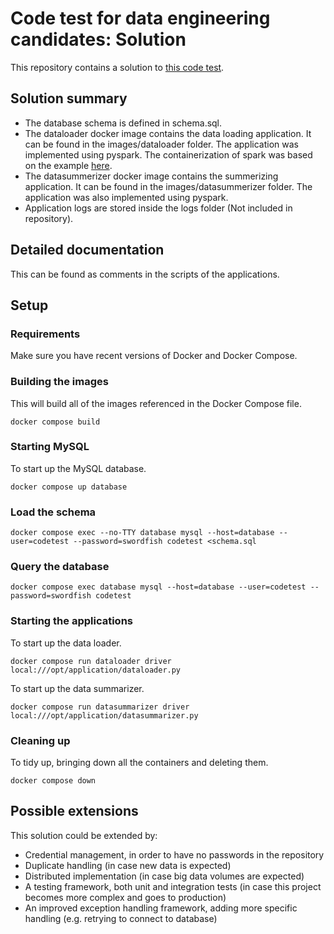 # Code test for data engineering candidates: Solution

This repository contains a solution to [this code test](https://github.com/nysthee/recruitment-test-data-engineering).

## Solution summary

- The database schema is defined in schema.sql.
- The dataloader docker image contains the data loading application. It can be found in the images/dataloader folder. The application was implemented using pyspark. The containerization of spark was based on the example [here](https://github.com/datamechanics/examples/tree/main/pyspark-example).
- The datasummerizer docker image contains the summerizing application. It can be found in the images/datasummerizer folder. The application was also implemented using pyspark.
- Application logs are stored inside the logs folder (Not included in repository).

## Detailed documentation

This can be found as comments in the scripts of the applications.

## Setup

### Requirements

Make sure you have recent versions of Docker and Docker Compose.

### Building the images

This will build all of the images referenced in the Docker Compose file.
```
docker compose build
```

### Starting MySQL

To start up the MySQL database.

```
docker compose up database
```

### Load the schema

```
docker compose exec --no-TTY database mysql --host=database --user=codetest --password=swordfish codetest <schema.sql
```

### Query the database

```
docker compose exec database mysql --host=database --user=codetest --password=swordfish codetest
```

### Starting the applications

To start up the data loader.

```
docker compose run dataloader driver local:///opt/application/dataloader.py
```

To start up the data summarizer.
```
docker compose run datasummarizer driver local:///opt/application/datasummarizer.py
```

### Cleaning up

To tidy up, bringing down all the containers and deleting them.

```
docker compose down
```

## Possible extensions

This solution could be extended by:
- Credential management, in order to have no passwords in the repository
- Duplicate handling (in case new data is expected)
- Distributed implementation (in case big data volumes are expected)
- A testing framework, both unit and integration tests (in case this project becomes more complex and goes to production)
- An improved exception handling framework, adding more specific handling (e.g. retrying to connect to database)